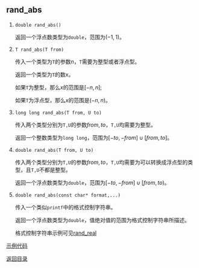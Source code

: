 ## rand_abs

1. `double rand_abs()`

   返回一个浮点数类型为`double`，范围为$(-1,1)$。

2. `T rand_abs(T from)` 

   传入一个类型为`T`的参数$n$，`T`需要为整型或者浮点型。

   返回一个类型为`T`的数$x$。

   如果`T`为整型，那么$x$的范围是$[-n,n]$;

   如果`T`为浮点型，那么$x$的范围是$(-n, n)$。

3. `long long rand_abs(T from, U to)`

   传入两个类型分别为`T,U`的参数$from, to$，`T,U`均需要为整型。

   返回一个整数类型为`long long`，范围为$[-to,-from]\cup[from, to]$。

4. `double rand_abs(T from, U to)`

   传入两个类型分别为`T,U`的参数$from, to$，`T,U`均需要为可以转换成浮点型的类型，且`T,U`不都是整型。

   返回一个浮点数类型为`double`，范围为$[-to, -from]\cup[from, to)$。

5. `double rand_abs(const char* format,...)`

   传入一个类似`printf`中的格式控制字符串。

   返回一个浮点数类型为`double`，值绝对值的范围为格式控制字符串所描述。

   格式控制字符串示例可见[rand_real](./rand_real.md)

[示例代码](../../../examples/rand_abs.cpp)

[返回目录](../../home.md)
